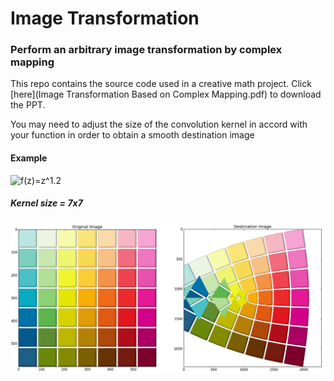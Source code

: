 # Image Transformation
### Perform an arbitrary image transformation by complex mapping
This repo contains the source code used in a creative math project. Click [here](Image Transformation Based on Complex Mapping.pdf) to download the PPT.

You may need to adjust the size of the convolution kernel in accord with your function in order to obtain a smooth destination image
#### Example

![f(z)=z^1.2](http://latex.codecogs.com/gif.latex?\huge%20{f(z)=z^{1.2}})

##### Kernel size = 7x7
![](pics/demo.png)
